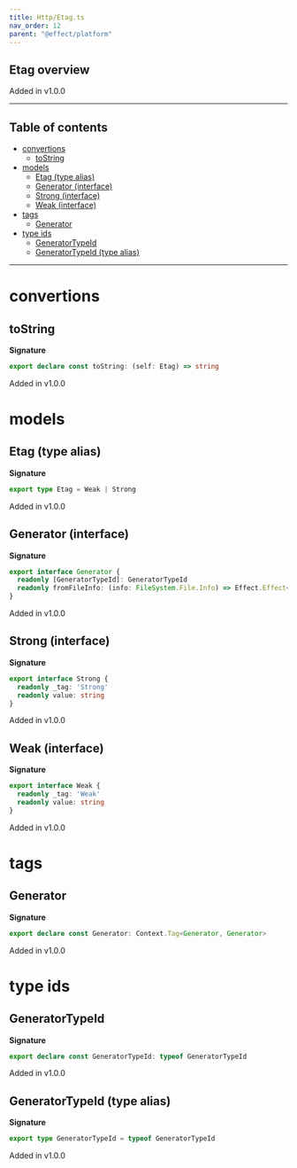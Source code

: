 ```yaml
---
title: Http/Etag.ts
nav_order: 12
parent: "@effect/platform"
---
```


## Etag overview

Added in v1.0.0

---

<h2 class="text-delta">Table of contents</h2>

- [convertions](#convertions)
  - [toString](#tostring)
- [models](#models)
  - [Etag (type alias)](#etag-type-alias)
  - [Generator (interface)](#generator-interface)
  - [Strong (interface)](#strong-interface)
  - [Weak (interface)](#weak-interface)
- [tags](#tags)
  - [Generator](#generator)
- [type ids](#type-ids)
  - [GeneratorTypeId](#generatortypeid)
  - [GeneratorTypeId (type alias)](#generatortypeid-type-alias)

---

# convertions

## toString

**Signature**

```ts
export declare const toString: (self: Etag) => string
```

Added in v1.0.0

# models

## Etag (type alias)

**Signature**

```ts
export type Etag = Weak | Strong
```

Added in v1.0.0

## Generator (interface)

**Signature**

```ts
export interface Generator {
  readonly [GeneratorTypeId]: GeneratorTypeId
  readonly fromFileInfo: (info: FileSystem.File.Info) => Effect.Effect<never, never, Etag>
}
```

Added in v1.0.0

## Strong (interface)

**Signature**

```ts
export interface Strong {
  readonly _tag: 'Strong'
  readonly value: string
}
```

Added in v1.0.0

## Weak (interface)

**Signature**

```ts
export interface Weak {
  readonly _tag: 'Weak'
  readonly value: string
}
```

Added in v1.0.0

# tags

## Generator

**Signature**

```ts
export declare const Generator: Context.Tag<Generator, Generator>
```

Added in v1.0.0

# type ids

## GeneratorTypeId

**Signature**

```ts
export declare const GeneratorTypeId: typeof GeneratorTypeId
```

Added in v1.0.0

## GeneratorTypeId (type alias)

**Signature**

```ts
export type GeneratorTypeId = typeof GeneratorTypeId
```

Added in v1.0.0
